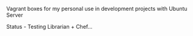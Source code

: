 Vagrant boxes for my personal use in development projects with Ubuntu Server

Status - Testing Librarian + Chef...